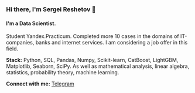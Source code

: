 ### Hi there, I'm Sergei Reshetov 👋

#### I'm a Data Scientist.

Student Yandex.Practicum. Completed more 10 cases in the domains of IT-companies, banks and internet services. I am considering a job offer in this field.

**Stack:**
Python, SQL, Pandas, Numpy, Scikit-learn, CatBoost, LightGBM, Matplotlib, Seaborn, SciPy.
As well as mathematical analysis, linear algebra, statistics, probability theory, machine learning.

**Connect with me:**
[Telegram](https://t.me/reshetov_tech)
